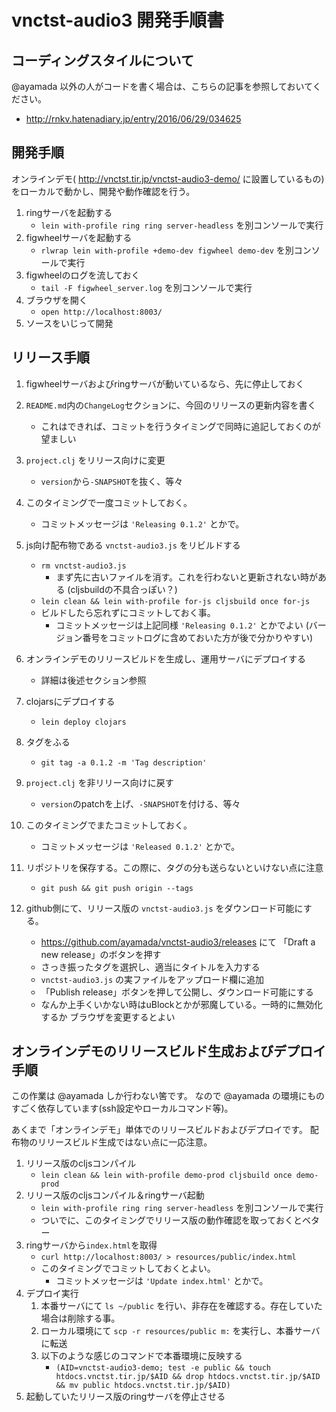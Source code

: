 # vnctst-audio3 開発手順書


## コーディングスタイルについて

@ayamada 以外の人がコードを書く場合は、こちらの記事を参照しておいてください。

- http://rnkv.hatenadiary.jp/entry/2016/06/29/034625


## 開発手順

オンラインデモ( http://vnctst.tir.jp/vnctst-audio3-demo/ に設置しているもの)をローカルで動かし、開発や動作確認を行う。

1. ringサーバを起動する
    - `lein with-profile ring ring server-headless` を別コンソールで実行
2. figwheelサーバを起動する
    - `rlwrap lein with-profile +demo-dev figwheel demo-dev` を別コンソールで実行
3. figwheelのログを流しておく
    - `tail -F figwheel_server.log` を別コンソールで実行
4. ブラウザを開く
    - `open http://localhost:8003/`
5. ソースをいじって開発


## リリース手順

1. figwheelサーバおよびringサーバが動いているなら、先に停止しておく

2. `README.md`内の`ChangeLog`セクションに、今回のリリースの更新内容を書く
    - これはできれば、コミットを行うタイミングで同時に追記しておくのが望ましい

3. `project.clj` をリリース向けに変更
    - `version`から`-SNAPSHOT`を抜く、等々

4. このタイミングで一度コミットしておく。
    - コミットメッセージは `'Releasing 0.1.2'` とかで。

5. js向け配布物である `vnctst-audio3.js` をリビルドする
    - `rm vnctst-audio3.js`
        - まず先に古いファイルを消す。これを行わないと更新されない時がある
          (cljsbuildの不具合っぽい？)
    - `lein clean && lein with-profile for-js cljsbuild once for-js`
    - ビルドしたら忘れずにコミットしておく事。
        - コミットメッセージは上記同様 `'Releasing 0.1.2'` とかでよい
          (バージョン番号をコミットログに含めておいた方が後で分かりやすい)

6. オンラインデモのリリースビルドを生成し、運用サーバにデプロイする
    - 詳細は後述セクション参照

7. clojarsにデプロイする
    - `lein deploy clojars`

8. タグをふる
    - `git tag -a 0.1.2 -m 'Tag description'`

9. `project.clj` を非リリース向けに戻す
    - `version`のpatchを上げ、`-SNAPSHOT`を付ける、等々

10. このタイミングでまたコミットしておく。
    - コミットメッセージは `'Released 0.1.2'` とかで。

11. リポジトリを保存する。この際に、タグの分も送らないといけない点に注意
    - `git push && git push origin --tags`

12. github側にて、リリース版の `vnctst-audio3.js` をダウンロード可能にする。
    - https://github.com/ayamada/vnctst-audio3/releases にて
      「Draft a new release」のボタンを押す
    - さっき振ったタグを選択し、適当にタイトルを入力する
    - `vnctst-audio3.js` の実ファイルをアップロード欄に追加
    - 「Publish release」ボタンを押して公開し、ダウンロード可能にする
    - なんか上手くいかない時はuBlockとかが邪魔している。一時的に無効化するか
      ブラウザを変更するとよい


## オンラインデモのリリースビルド生成およびデプロイ手順

この作業は @ayamada しか行わない筈です。
なので @ayamada の環境にものすごく依存しています(ssh設定やローカルコマンド等)。

あくまで「オンラインデモ」単体でのリリースビルドおよびデプロイです。
配布物のリリースビルド生成ではない点に一応注意。

1. リリース版のcljsコンパイル
    - `lein clean && lein with-profile demo-prod cljsbuild once demo-prod`
2. リリース版のcljsコンパイル＆ringサーバ起動
    - `lein with-profile ring ring server-headless` を別コンソールで実行
    - ついでに、このタイミングでリリース版の動作確認を取っておくとベター
3. ringサーバから`index.html`を取得
    - `curl http://localhost:8003/ > resources/public/index.html`
    - このタイミングでコミットしておくとよい。
        - コミットメッセージは `'Update index.html'` とかで。
4. デプロイ実行
    1. 本番サーバにて `ls ~/public` を行い、非存在を確認する。存在していた場合は削除する事。
    2. ローカル環境にて `scp -r resources/public m:` を実行し、本番サーバに転送
    3. 以下のような感じのコマンドで本番環境に反映する
        - `(AID=vnctst-audio3-demo; test -e public && touch htdocs.vnctst.tir.jp/$AID && drop htdocs.vnctst.tir.jp/$AID && mv public htdocs.vnctst.tir.jp/$AID)`
5. 起動していたリリース版のringサーバを停止させる


